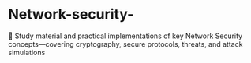 # Network-security-
🔐 Study material and practical implementations of key Network Security concepts—covering cryptography, secure protocols, threats, and attack simulations

